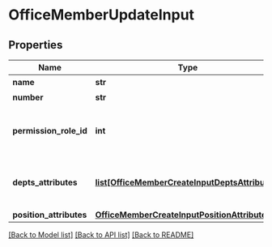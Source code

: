 # OfficeMemberUpdateInput

## Properties
Name | Type | Description | Notes
------------ | ------------- | ------------- | -------------
**name** | **str** | メンバー名 | [optional] 
**number** | **str** | 従業員番号 | [optional] 
**permission_role_id** | **int** | 201:一般利用者、202:承認者, 203:管理者 | [optional] 
**depts_attributes** | [**list[OfficeMemberCreateInputDeptsAttributes]**](OfficeMemberCreateInputDeptsAttributes.md) | メンバーの所属部門リストパラメータ | [optional] 
**position_attributes** | [**OfficeMemberCreateInputPositionAttributes**](OfficeMemberCreateInputPositionAttributes.md) |  | [optional] 

[[Back to Model list]](../README.md#documentation-for-models) [[Back to API list]](../README.md#documentation-for-api-endpoints) [[Back to README]](../README.md)


